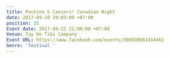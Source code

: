 ```yaml
---
title: Poutine & Caesars! Canadian Night
date: 2017-09-18 19:03:00 +07:00
position: 25
Event date: 2017-09-22 21:00:00 +07:00
Venue: Tay Ho Tiki Company
Event URL: https://www.facebook.com/events/390038961414462
Genre: 'festival '
---
```


